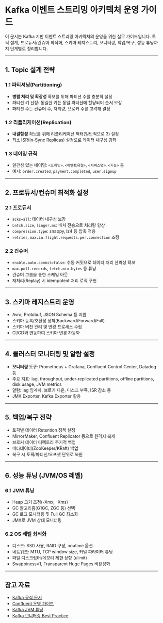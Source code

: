 # Kafka 이벤트 스트리밍 아키텍처 운영 가이드

이 문서는 Kafka 기반 이벤트 스트리밍 아키텍처의 운영을 위한 실무 가이드입니다. 토픽 설계, 프로듀서/컨슈머 최적화, 스키마 레지스트리, 모니터링, 백업/복구, 성능 튜닝까지 단계별로 정리합니다.

---

## 1. Topic 설계 전략

### 1.1 파티셔닝(Partitioning)
- **병렬 처리 및 확장성** 확보를 위해 파티션 수를 충분히 설정
- 파티션 키 선정: 동일한 키는 동일 파티션에 할당되어 순서 보장
- 파티션 수는 컨슈머 수, 처리량, 브로커 수를 고려해 결정

### 1.2 리플리케이션(Replication)
- **내결함성** 확보를 위해 리플리케이션 팩터(일반적으로 3) 설정
- 최소 ISR(In-Sync Replicas) 설정으로 데이터 내구성 강화

### 1.3 네이밍 규칙
- 일관성 있는 네이밍: `<도메인>.<이벤트유형>`, `<서비스명>.<기능>` 등
- 예시: `order.created`, `payment.completed`, `user.signup`

---

## 2. 프로듀서/컨슈머 최적화 설정

### 2.1 프로듀서
- `acks=all`: 데이터 내구성 보장
- `batch.size`, `linger.ms`: 배치 전송으로 처리량 향상
- `compression.type`: snappy, lz4 등 압축 적용
- `retries`, `max.in.flight.requests.per.connection` 조정

### 2.2 컨슈머
- `enable.auto.commit=false`: 수동 커밋으로 데이터 처리 신뢰성 확보
- `max.poll.records`, `fetch.min.bytes` 등 튜닝
- 컨슈머 그룹을 통한 스케일 아웃
- 재처리(Replay) 시 idempotent 처리 로직 구현

---

## 3. 스키마 레지스트리 운영

- Avro, Protobuf, JSON Schema 등 지원
- 스키마 등록/호환성 정책(Backward/Forward/Full)
- 스키마 버전 관리 및 변경 프로세스 수립
- CI/CD와 연동하여 스키마 변경 자동화

---

## 4. 클러스터 모니터링 및 알람 설정

- **모니터링 도구**: Prometheus + Grafana, Confluent Control Center, Datadog 등
- 주요 지표: lag, throughput, under-replicated partitions, offline partitions, disk usage, JVM metrics
- 알람: lag 임계치, 브로커 다운, 디스크 부족, ISR 감소 등
- JMX Exporter, Kafka Exporter 활용

---

## 5. 백업/복구 전략

- 토픽별 데이터 Retention 정책 설정
- MirrorMaker, Confluent Replicator 등으로 원격지 복제
- 브로커 데이터 디렉토리 주기적 백업
- 메타데이터(ZooKeeper/KRaft) 백업
- 복구 시 토픽/파티션/오프셋 단위로 복원

---

## 6. 성능 튜닝 (JVM/OS 레벨)

### 6.1 JVM 튜닝
- Heap 크기 조정(-Xmx, -Xms)
- GC 알고리즘(G1GC, ZGC 등) 선택
- GC 로그 모니터링 및 Full GC 최소화
- JMX로 JVM 상태 모니터링

### 6.2 OS 레벨 최적화
- 디스크: SSD 사용, RAID 구성, noatime 옵션
- 네트워크: MTU, TCP window size, 커널 파라미터 튜닝
- 파일 디스크립터/메모리 제한 상향 (ulimit)
- Swappiness=1, Transparent Huge Pages 비활성화

---

## 참고 자료
- [Kafka 공식 문서](https://kafka.apache.org/documentation/)
- [Confluent 운영 가이드](https://docs.confluent.io/platform/current/operations/index.html)
- [Kafka JVM 튜닝](https://www.confluent.io/blog/kafka-fastest-messaging-system/)
- [Kafka 모니터링 Best Practice](https://www.datadoghq.com/blog/monitor-kafka-performance-metrics/) 